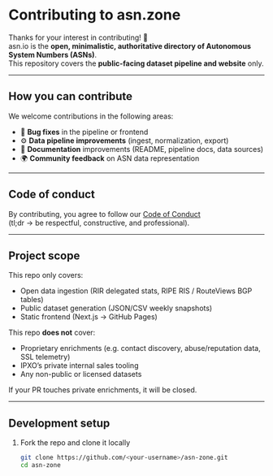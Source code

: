 # Contributing to asn.zone

Thanks for your interest in contributing! 🎉  
asn.io is the **open, minimalistic, authoritative directory of Autonomous System Numbers (ASNs)**.  
This repository covers the **public-facing dataset pipeline and website** only.

---

## How you can contribute

We welcome contributions in the following areas:
- 🐛 **Bug fixes** in the pipeline or frontend
- ⚙️ **Data pipeline improvements** (ingest, normalization, export)
- 📝 **Documentation** improvements (README, pipeline docs, data sources)
- 🌍 **Community feedback** on ASN data representation

---

## Code of conduct

By contributing, you agree to follow our [Code of Conduct](https://opensource.guide/code-of-conduct/)  
(tl;dr → be respectful, constructive, and professional).

---

## Project scope

This repo only covers:
- Open data ingestion (RIR delegated stats, RIPE RIS / RouteViews BGP tables)
- Public dataset generation (JSON/CSV weekly snapshots)
- Static frontend (Next.js → GitHub Pages)

This repo **does not** cover:
- Proprietary enrichments (e.g. contact discovery, abuse/reputation data, SSL telemetry)
- IPXO’s private internal sales tooling
- Any non-public or licensed datasets

If your PR touches private enrichments, it will be closed.

---

## Development setup

1. Fork the repo and clone it locally
   ```bash
   git clone https://github.com/<your-username>/asn-zone.git
   cd asn-zone